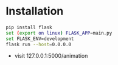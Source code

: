 # Installation

```bash
pip install flask
set (export on linux) FLASK_APP=main.py
set FLASK_ENV=development
flask run --host=0.0.0.0
```

- visit 127.0.0.1:5000/animation